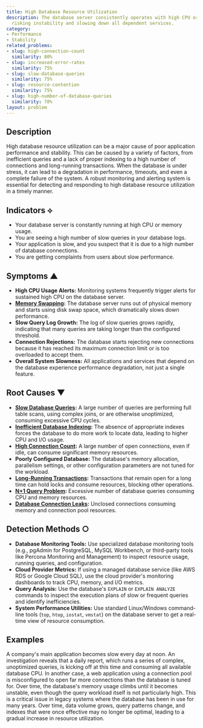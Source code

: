 ```yaml
---
title: High Database Resource Utilization
description: The database server consistently operates with high CPU or memory usage,
  risking instability and slowing down all dependent services.
category:
- Performance
- Stability
related_problems:
- slug: high-connection-count
  similarity: 80%
- slug: increased-error-rates
  similarity: 75%
- slug: slow-database-queries
  similarity: 75%
- slug: resource-contention
  similarity: 75%
- slug: high-number-of-database-queries
  similarity: 70%
layout: problem
---
```


## Description
High database resource utilization can be a major cause of poor application performance and stability. This can be caused by a variety of factors, from inefficient queries and a lack of proper indexing to a high number of connections and long-running transactions. When the database is under stress, it can lead to a degradation in performance, timeouts, and even a complete failure of the system. A robust monitoring and alerting system is essential for detecting and responding to high database resource utilization in a timely manner.

## Indicators ⟡
- Your database server is constantly running at high CPU or memory usage.
- You are seeing a high number of slow queries in your database logs.
- Your application is slow, and you suspect that it is due to a high number of database connections.
- You are getting complaints from users about slow performance.

## Symptoms ▲

- **High CPU Usage Alerts:** Monitoring systems frequently trigger alerts for sustained high CPU on the database server.
- **[Memory Swapping](memory-swapping.md):** The database server runs out of physical memory and starts using disk swap space, which dramatically slows down performance.
- **Slow Query Log Growth:** The log of slow queries grows rapidly, indicating that many queries are taking longer than the configured threshold.
- **Connection Rejections:** The database starts rejecting new connections because it has reached its maximum connection limit or is too overloaded to accept them.
- **Overall System Slowness:** All applications and services that depend on the database experience performance degradation, not just a single feature.

## Root Causes ▼

- **[Slow Database Queries](slow-database-queries.md):** A large number of queries are performing full table scans, using complex joins, or are otherwise unoptimized, consuming excessive CPU cycles.
- **[Inefficient Database Indexing](inefficient-database-indexing.md):** The absence of appropriate indexes forces the database to do more work to locate data, leading to higher CPU and I/O usage.
- **[High Connection Count](high-connection-count.md):** A large number of open connections, even if idle, can consume significant memory resources.
- **Poorly Configured Database:** The database's memory allocation, parallelism settings, or other configuration parameters are not tuned for the workload.
- **[Long-Running Transactions](long-running-transactions.md):** Transactions that remain open for a long time can hold locks and consume resources, blocking other operations.
- **[N+1 Query Problem](n-plus-one-query-problem.md):** Excessive number of database queries consuming CPU and memory resources.
- **[Database Connection Leaks](database-connection-leaks.md):** Unclosed connections consuming memory and connection pool resources.

## Detection Methods ○

- **Database Monitoring Tools:** Use specialized database monitoring tools (e.g., pgAdmin for PostgreSQL, MySQL Workbench, or third-party tools like Percona Monitoring and Management) to inspect resource usage, running queries, and configuration.
- **Cloud Provider Metrics:** If using a managed database service (like AWS RDS or Google Cloud SQL), use the cloud provider's monitoring dashboards to track CPU, memory, and I/O metrics.
- **Query Analysis:** Use the database's `EXPLAIN` or `EXPLAIN ANALYZE` commands to inspect the execution plans of slow or frequent queries and identify inefficiencies.
- **System Performance Utilities:** Use standard Linux/Windows command-line tools (`top`, `htop`, `iostat`, `vmstat`) on the database server to get a real-time view of resource consumption.

## Examples
A company's main application becomes slow every day at noon. An investigation reveals that a daily report, which runs a series of complex, unoptimized queries, is kicking off at this time and consuming all available database CPU. In another case, a web application using a connection pool is misconfigured to open far more connections than the database is tuned for. Over time, the database's memory usage climbs until it becomes unstable, even though the query workload itself is not particularly high. This is a critical issue in legacy systems where the database has been in use for many years. Over time, data volume grows, query patterns change, and indexes that were once effective may no longer be optimal, leading to a gradual increase in resource utilization.